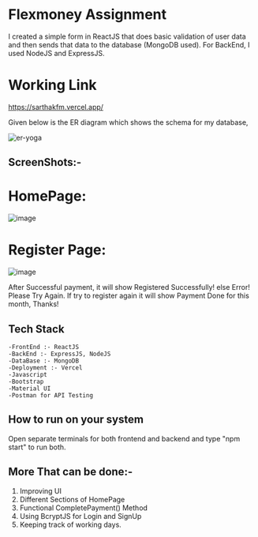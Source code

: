 # Flexmoney Assignment
I created a simple form in ReactJS that does basic validation of user data and then sends that data to the database (MongoDB used). For BackEnd, I used NodeJS and ExpressJS.

 # Working Link
https://sarthakfm.vercel.app/


Given below is the ER diagram which shows the schema for my database,

![er-yoga](https://github.com/curio-7/flexMoney/assets/77585810/174d4cc5-6ca5-4dd8-bbeb-29155d277271)

## ScreenShots:-

# HomePage:

![image](https://github.com/curio-7/flexMoney/assets/77585810/3130e136-df03-444e-813e-5fcdbc73bc58)


# Register Page:

![image](https://github.com/curio-7/flexMoney/assets/77585810/65745a13-bbc8-46e5-ae1f-9fd2e569cbe0)


After Successful payment, it will show Registered Successfully! else Error! Please Try Again.
If try to register again it will show Payment Done for this month, Thanks!


## Tech Stack

    -FrontEnd :- ReactJS
    -BackEnd :- ExpressJS, NodeJS
    -DataBase :- MongoDB
    -Deployment :- Vercel
    -Javascript
    -Bootstrap
    -Material UI
    -Postman for API Testing

## How to run on your system
Open separate terminals for both frontend and backend and type "npm start" to run both.

## More That can be done:-
1. Improving UI
2. Different Sections of HomePage
3. Functional CompletePayment() Method
4. Using BcryptJS for Login and SignUp
5. Keeping track of working days.
    
